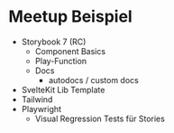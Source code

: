 # Meetup Beispiel

- Storybook 7 (RC)
  - Component Basics
  - Play-Function
  - Docs
    - autodocs / custom docs
- SvelteKit Lib Template
- Tailwind
- Playwright
  - Visual Regression Tests für Stories